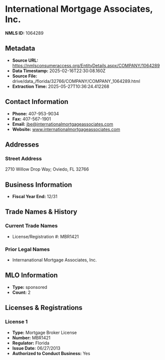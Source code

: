 # International Mortgage Associates, Inc.

**NMLS ID:** 1064289

## Metadata
- **Source URL:** https://nmlsconsumeraccess.org/EntityDetails.aspx/COMPANY/1064289
- **Data Timestamp:** 2025-02-16T22:30:08.160Z
- **Source File:** drive/data_/florida/32766/COMPANY/COMPANY_1064289.html
- **Extraction Time:** 2025-05-27T10:36:24.412268

## Contact Information
- **Phone:** 407-953-9034
- **Fax:** 407-567-1901
- **Email:** jbe@internationalmortgageassociates.com
- **Website:** www.internationalmortgageassociates.com

## Addresses
### Street Address
2710 Willow Drop Way; Oviedo, FL 32766

## Business Information
- **Fiscal Year End:** 12/31

## Trade Names & History
### Current Trade Names
- License/Registration #: MBR1421

### Prior Legal Names
- Internanational Mortgage Associates, Inc.

## MLO Information
- **Type:** sponsored
- **Count:** 2

## Licenses & Registrations

### License 1
- **Type:** Mortgage Broker License
- **Number:** MBR1421
- **Regulator:** Florida
- **Issue Date:** 06/27/2013
- **Authorized to Conduct Business:** Yes
